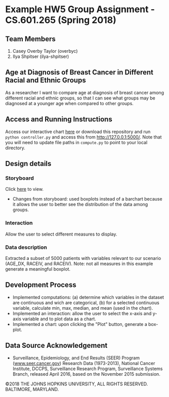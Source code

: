 # Example HW5 Group Assignment - CS.601.265 (Spring 2018)

## Team Members

1. Casey Overby Taylor (overbyc)
2. Ilya Shpitser (ilya-shpitser)

## Age at Diagnosis of Breast Cancer in Different Racial and Ethnic Groups

As a researcher I want to compare age at diagnosis of breast cancer among different racial and ethnic groups, so that I can see what groups may be diagnosed at a younger age when compared to other groups.

## Access and Running Instructions

Access our interactive chart [here](http://cot.pythonanywhere.com) or download this repository and run `python controller.py` and access this from http://127.0.0.1:5000/. Note that you will need to update file paths in `compute.py` to point to your local directory.

## Design details

### Storyboard

Click [here](https://github.com/health-IT-apps/hw5-overbyc-ilya-shpitser/blob/master/storyboard.png) to view.

* Changes from storyboard: used boxplots instead of a barchart because it allows the user to better see the distribution of the data among groups.

### Interaction

Allow the user to select different measures to display.

### Data description

Extracted a subset of 5000 patients with variables relevant to our scenario (AGE_DX, RACEIV, and RACEIV). Note: not all measures in this example generate a meaningful boxplot.

## Development Process

* Implemented computations:  (a) determine which variables in the dataset are continuous and wich are categorical, (b) for a selected continuous variable, calculate min, max, median, and mean (used in the chart).
* Implemented an interaction: allow the user to select the x-axis and y-axis variable and to plot data as a chart.
* Implemented a chart: upon clicking the "Plot" button, generate a box-plot.
  
## Data Source Acknowledgement

* Surveillance, Epidemiology, and End Results (SEER) Program (www.seer.cancer.gov) Research Data (1973-2013), National Cancer Institute, DCCPS, Surveillance Research Program, Surveillance Systems Branch, released April 2016, based on the November 2015 submission.

©2018 THE JOHNS HOPKINS UNIVERSITY, ALL RIGHTS RESERVED. BALTIMORE, MARYLAND.
